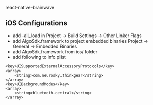 react-native-brainwave



## iOS Configurations
- add -all_load in Project -> Build Settings -> Other Linker Flags
- add AlgoSdk.framework to project embedded binaries Project -> General -> Embedded Binaries
- add AlgoSdk.framework from ios/ folder
- add following to info.plist

```plist
<key>UISupportedExternalAccessoryProtocols</key>
<array>
    <string>com.neurosky.thinkgear</string>
</array>
<key>UIBackgroundModes</key>
<array>
    <string>bluetooth-central</string>
</array>

```